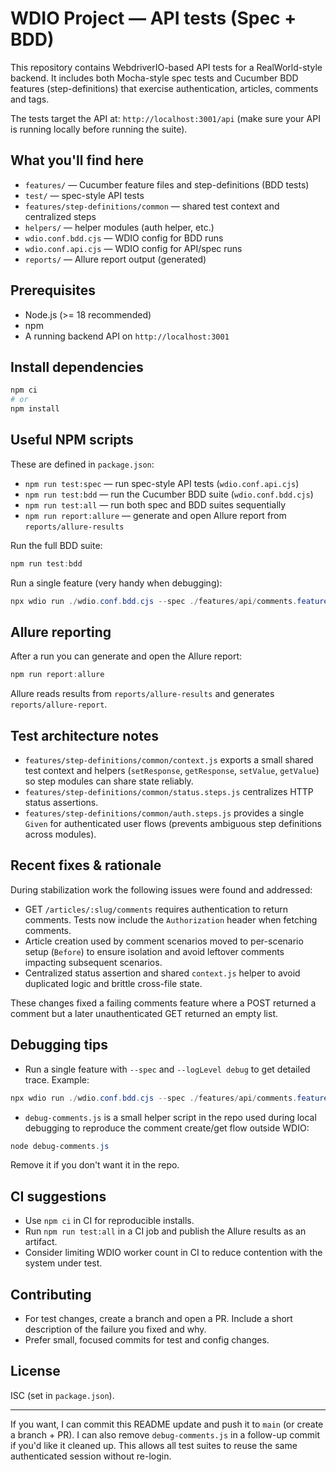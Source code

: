 # WDIO Project — API tests (Spec + BDD)

This repository contains WebdriverIO-based API tests for a RealWorld-style backend.
It includes both Mocha-style spec tests and Cucumber BDD features (step-definitions) that exercise authentication, articles, comments and tags.

The tests target the API at: `http://localhost:3001/api` (make sure your API is running locally before running the suite).

## What you'll find here

- `features/` — Cucumber feature files and step-definitions (BDD tests)
- `test/` — spec-style API tests
- `features/step-definitions/common` — shared test context and centralized steps
- `helpers/` — helper modules (auth helper, etc.)
- `wdio.conf.bdd.cjs` — WDIO config for BDD runs
- `wdio.conf.api.cjs` — WDIO config for API/spec runs
- `reports/` — Allure report output (generated)

## Prerequisites

- Node.js (>= 18 recommended)
- npm
- A running backend API on `http://localhost:3001`

## Install dependencies

```powershell
npm ci
# or
npm install
```

## Useful NPM scripts

These are defined in `package.json`:

- `npm run test:spec` — run spec-style API tests (`wdio.conf.api.cjs`)
- `npm run test:bdd` — run the Cucumber BDD suite (`wdio.conf.bdd.cjs`)
- `npm run test:all` — run both spec and BDD suites sequentially
- `npm run report:allure` — generate and open Allure report from `reports/allure-results`

Run the full BDD suite:

```powershell
npm run test:bdd
```

Run a single feature (very handy when debugging):

```powershell
npx wdio run ./wdio.conf.bdd.cjs --spec ./features/api/comments.feature --logLevel debug
```

## Allure reporting

After a run you can generate and open the Allure report:

```powershell
npm run report:allure
```

Allure reads results from `reports/allure-results` and generates `reports/allure-report`.

## Test architecture notes

- `features/step-definitions/common/context.js` exports a small shared test context and helpers (`setResponse`, `getResponse`, `setValue`, `getValue`) so step modules can share state reliably.
- `features/step-definitions/common/status.steps.js` centralizes HTTP status assertions.
- `features/step-definitions/common/auth.steps.js` provides a single `Given` for authenticated user flows (prevents ambiguous step definitions across modules).

## Recent fixes & rationale

During stabilization work the following issues were found and addressed:

- GET `/articles/:slug/comments` requires authentication to return comments. Tests now include the `Authorization` header when fetching comments.
- Article creation used by comment scenarios moved to per-scenario setup (`Before`) to ensure isolation and avoid leftover comments impacting subsequent scenarios.
- Centralized status assertion and shared `context.js` helper to avoid duplicated logic and brittle cross-file state.

These changes fixed a failing comments feature where a POST returned a comment but a later unauthenticated GET returned an empty list.

## Debugging tips

- Run a single feature with `--spec` and `--logLevel debug` to get detailed trace. Example:

```powershell
npx wdio run ./wdio.conf.bdd.cjs --spec ./features/api/comments.feature --logLevel debug
```

- `debug-comments.js` is a small helper script in the repo used during local debugging to reproduce the comment create/get flow outside WDIO:

```powershell
node debug-comments.js
```

Remove it if you don't want it in the repo.

## CI suggestions

- Use `npm ci` in CI for reproducible installs.
- Run `npm run test:all` in a CI job and publish the Allure results as an artifact.
- Consider limiting WDIO worker count in CI to reduce contention with the system under test.

## Contributing

- For test changes, create a branch and open a PR. Include a short description of the failure you fixed and why.
- Prefer small, focused commits for test and config changes.

## License

ISC (set in `package.json`).

---

If you want, I can commit this README update and push it to `main` (or create a branch + PR). I can also remove `debug-comments.js` in a follow-up commit if you'd like it cleaned up.
This allows all test suites to reuse the same authenticated session without re-login.
